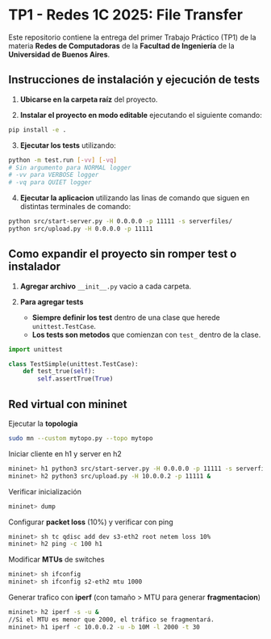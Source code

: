 # TP1 - Redes 1C 2025: File Transfer

Este repositorio contiene la entrega del primer Trabajo Práctico (TP1) de la materia **Redes de Computadoras** de la **Facultad de Ingeniería** de la **Universidad de Buenos Aires**.

## Instrucciones de instalación y ejecución de tests

1. **Ubicarse en la carpeta raíz** del proyecto.

2. **Instalar el proyecto en modo editable** ejecutando el siguiente comando:

```bash
pip install -e .
```

3. **Ejecutar los tests** utilizando:

```bash
python -m test.run [-vv] [-vq]
# Sin argumento para NORMAL logger
# -vv para VERBOSE logger
# -vq para QUIET logger
```

4. **Ejecutar la aplicacion** utilizando las linas de comando que siguen en distintas terminales de comando:

```bash
python src/start-server.py -H 0.0.0.0 -p 11111 -s serverfiles/
python src/upload.py -H 0.0.0.0 -p 11111
```

## Como expandir el proyecto sin romper test o instalador

1. **Agregar archivo** `__init__.py` vacio a cada carpeta.

2. **Para agregar tests** 
    * **Siempre definir los test** dentro de una clase que herede `unittest.TestCase`.
    * **Los tests son metodos** que comienzan con `test_` dentro de la clase.

```python
import unittest

class TestSimple(unittest.TestCase):
    def test_true(self):
        self.assertTrue(True)
```
## Red virtual con mininet
Ejecutar la **topologia**
```bash
sudo mn --custom mytopo.py --topo mytopo
```
Iniciar cliente en h1 y server en h2
```bash
mininet> h1 python3 src/start-server.py -H 0.0.0.0 -p 11111 -s serverfiles/ &
mininet> h2 python3 src/upload.py -H 10.0.0.2 -p 11111 &
```
Verificar inicialización
```bash
mininet> dump
```
Configurar **packet loss** (10%) y verificar con ping 
```bash
mininet> sh tc qdisc add dev s3-eth2 root netem loss 10%
mininet> h2 ping -c 100 h1
```
Modificar **MTUs** de switches
```bash
mininet> sh ifconfig
mininet> sh ifconfig s2-eth2 mtu 1000
```
Generar trafico con **iperf** (con tamaño > MTU para generar **fragmentacion**)
```bash
mininet> h2 iperf -s -u &
//Si el MTU es menor que 2000, el tráfico se fragmentará.
mininet> h1 iperf -c 10.0.0.2 -u -b 10M -l 2000 -t 30 
```



